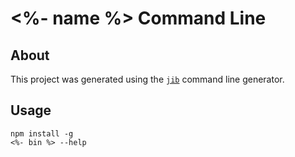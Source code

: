 # <%- name %> Command Line

## About

This project was generated using the [`jib`](https://www.npmjs.com/package/@jib/jib)
command line generator.

## Usage

```shell
npm install -g
<%- bin %> --help
```